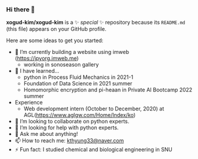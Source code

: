 ### Hi there 👋

**xogud-kim/xogud-kim** is a ✨ _special_ ✨ repository because its `README.md` (this file) appears on your GitHub profile.

Here are some ideas to get you started:

- 🔭 I’m currently building a website using imweb (https://jpyorg.imweb.me)
  * working in sonoseason gallery
- 🌱 I have learned...
  * python in Process Fluid Mechanics in 2021-1
  * Foundation of Data Science in 2021 summer
  * Homomorphic encryption and pi-heaan in Private AI Bootcamp 2022 summer
- Experience
  * Web development intern (October to December, 2020) at AGL(https://www.aglgw.com/Home/Index/ko)
- 👯 I’m looking to collaborate on python experts. 
- 🤔 I’m looking for help with python experts. 
- 💬 Ask me about anything!
- 📫 How to reach me: kthyung33@naver.com 
- ⚡ Fun fact: I studied chemical and biological engineering in SNU
